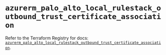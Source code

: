 # `azurerm_palo_alto_local_rulestack_outbound_trust_certificate_association`

Refer to the Terraform Registry for docs: [`azurerm_palo_alto_local_rulestack_outbound_trust_certificate_association`](https://registry.terraform.io/providers/hashicorp/azurerm/4.2.0/docs/resources/palo_alto_local_rulestack_outbound_trust_certificate_association).
